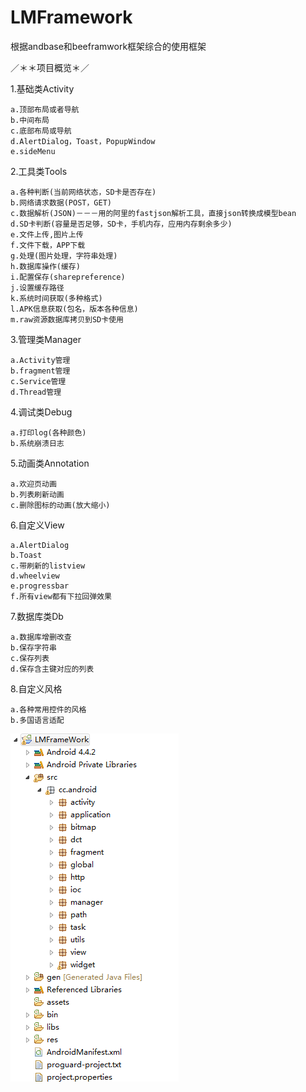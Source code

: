 LMFramework
====
根据andbase和beeframwork框架综合的使用框架

／＊＊项目概览＊／

1.基础类Activity

	a.顶部布局或者导航
	b.中间布局
	c.底部布局或导航
	d.AlertDialog，Toast，PopupWindow
	e.sideMenu
	
2.工具类Tools

	a.各种判断(当前网络状态，SD卡是否存在)
	b.网络请求数据(POST，GET)
	c.数据解析(JSON)－－－用的阿里的fastjson解析工具，直接json转换成模型bean
	d.SD卡判断(容量是否足够，SD卡，手机内存，应用内存剩余多少)
	e.文件上传,图片上传
	f.文件下载，APP下载
	g.处理(图片处理，字符串处理)
	h.数据库操作(缓存)
	i.配置保存(sharepreference)
	j.设置缓存路径
	k.系统时间获取(多种格式)
	l.APK信息获取(包名，版本各种信息)
	m.raw资源数据库拷贝到SD卡使用
	
3.管理类Manager

	a.Activity管理
	b.fragment管理
	c.Service管理
	d.Thread管理
	
4.调试类Debug

	a.打印log(各种颜色)
	b.系统崩溃日志
	
5.动画类Annotation

	a.欢迎页动画
	b.列表刷新动画
	c.删除图标的动画(放大缩小)
	
6.自定义View

	a.AlertDialog
	b.Toast
	c.带刷新的listview
	d.wheelview
	e.progressbar
	f.所有view都有下拉回弹效果
	
7.数据库类Db

	a.数据库增删改查
	b.保存字符串
	c.保存列表
	d.保存含主键对应的列表
	
8.自定义风格

	a.各种常用控件的风格
	b.多国语言适配
	
![image](https://github.com/luanma-GB/LMFrameWork/blob/master/screenshot.png)
